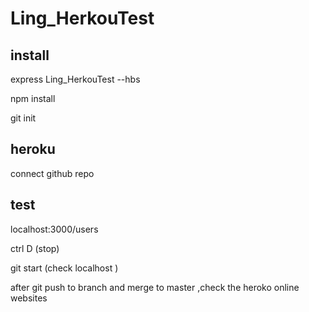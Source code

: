 # Ling_HerkouTest

## install
express Ling_HerkouTest --hbs

npm install

git init

## heroku 
connect github repo

## test
localhost:3000/users

ctrl D (stop)

git start (check localhost )

after git push to branch and merge to  master ,check the heroko online websites



